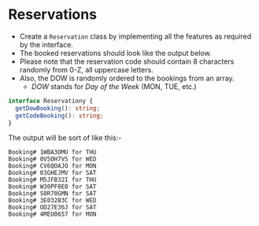 # Reservations

- Create a `Reservation` class by implementing all the features as required by
  the interface.<br />
- The booked reservations should look like the output below.<br />
- Please note that the reservation code should contain 8 characters randomly
  from 0-Z, all uppercase letters.<br />
- Also, the DOW is randomly ordered to the bookings from an array.<br />
  - *DOW* stands for *Day of the Week* (MON, TUE, etc.)

```typescript
interface Reservationy {
  getDowBooking(): string;
  getCodeBooking(): string;
}
```

The output will be sort of like this:-

```text
Booking# 1WBA3OMU for THU
Booking# 0V5OH7VS for WED
Booking# CV6QOAJO for MON
Booking# 03GHEJMV for SAT
Booking# M5JFB32I for THU
Booking# W30PF0E0 for SAT
Booking# S0R70GMN for SAT
Booking# 3E032B3C for WED
Booking# OD27E36J for SAT
Booking# 4MEU0657 for MON
```

